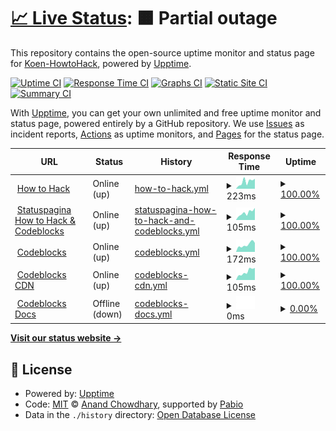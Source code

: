 # [📈 Live Status](https://status.howtohack.nl): <!--live status--> **🟧 Partial outage**

This repository contains the open-source uptime monitor and status page for [Koen-HowtoHack](https://status.howtohack.nl), powered by [Upptime](https://github.com/upptime/upptime).

[![Uptime CI](https://github.com/Koen-HowtoHack/status/workflows/Uptime%20CI/badge.svg)](https://github.com/Koen-HowtoHack/status/actions?query=workflow%3A%22Uptime+CI%22)
[![Response Time CI](https://github.com/Koen-HowtoHack/status/workflows/Response%20Time%20CI/badge.svg)](https://github.com/Koen-HowtoHack/status/actions?query=workflow%3A%22Response+Time+CI%22)
[![Graphs CI](https://github.com/Koen-HowtoHack/status/workflows/Graphs%20CI/badge.svg)](https://github.com/Koen-HowtoHack/status/actions?query=workflow%3A%22Graphs+CI%22)
[![Static Site CI](https://github.com/Koen-HowtoHack/status/workflows/Static%20Site%20CI/badge.svg)](https://github.com/Koen-HowtoHack/status/actions?query=workflow%3A%22Static+Site+CI%22)
[![Summary CI](https://github.com/Koen-HowtoHack/status/workflows/Summary%20CI/badge.svg)](https://github.com/Koen-HowtoHack/status/actions?query=workflow%3A%22Summary+CI%22)

With [Upptime](https://upptime.js.org), you can get your own unlimited and free uptime monitor and status page, powered entirely by a GitHub repository. We use [Issues](https://github.com/Koen-HowtoHack/status/issues) as incident reports, [Actions](https://github.com/Koen-HowtoHack/status/actions) as uptime monitors, and [Pages](https://status.howtohack.nl) for the status page.

<!--start: status pages-->
<!-- This summary is generated by Upptime (https://github.com/upptime/upptime) -->
<!-- Do not edit this manually, your changes will be overwritten -->
<!-- prettier-ignore -->
| URL | Status | History | Response Time | Uptime |
| --- | ------ | ------- | ------------- | ------ |
| <img alt="" src="https://icons.duckduckgo.com/ip3/www.howtohack.nl.ico" height="13"> [How to Hack](https://www.howtohack.nl/) | Online (up) | [how-to-hack.yml](https://github.com/Koen-HowtoHack/status/commits/HEAD/history/how-to-hack.yml) | <details><summary><img alt="Response time graph" src="./graphs/how-to-hack/response-time-week.png" height="20"> 223ms</summary><br><a href="https://status.howtohack.nl/history/how-to-hack"><img alt="Response time 220" src="https://img.shields.io/endpoint?url=https%3A%2F%2Fraw.githubusercontent.com%2FKoen-HowtoHack%2Fstatus%2FHEAD%2Fapi%2Fhow-to-hack%2Fresponse-time.json"></a><br><a href="https://status.howtohack.nl/history/how-to-hack"><img alt="24-hour response time 315" src="https://img.shields.io/endpoint?url=https%3A%2F%2Fraw.githubusercontent.com%2FKoen-HowtoHack%2Fstatus%2FHEAD%2Fapi%2Fhow-to-hack%2Fresponse-time-day.json"></a><br><a href="https://status.howtohack.nl/history/how-to-hack"><img alt="7-day response time 223" src="https://img.shields.io/endpoint?url=https%3A%2F%2Fraw.githubusercontent.com%2FKoen-HowtoHack%2Fstatus%2FHEAD%2Fapi%2Fhow-to-hack%2Fresponse-time-week.json"></a><br><a href="https://status.howtohack.nl/history/how-to-hack"><img alt="30-day response time 232" src="https://img.shields.io/endpoint?url=https%3A%2F%2Fraw.githubusercontent.com%2FKoen-HowtoHack%2Fstatus%2FHEAD%2Fapi%2Fhow-to-hack%2Fresponse-time-month.json"></a><br><a href="https://status.howtohack.nl/history/how-to-hack"><img alt="1-year response time 220" src="https://img.shields.io/endpoint?url=https%3A%2F%2Fraw.githubusercontent.com%2FKoen-HowtoHack%2Fstatus%2FHEAD%2Fapi%2Fhow-to-hack%2Fresponse-time-year.json"></a></details> | <details><summary><a href="https://status.howtohack.nl/history/how-to-hack">100.00%</a></summary><a href="https://status.howtohack.nl/history/how-to-hack"><img alt="All-time uptime 100.00%" src="https://img.shields.io/endpoint?url=https%3A%2F%2Fraw.githubusercontent.com%2FKoen-HowtoHack%2Fstatus%2FHEAD%2Fapi%2Fhow-to-hack%2Fuptime.json"></a><br><a href="https://status.howtohack.nl/history/how-to-hack"><img alt="24-hour uptime 100.00%" src="https://img.shields.io/endpoint?url=https%3A%2F%2Fraw.githubusercontent.com%2FKoen-HowtoHack%2Fstatus%2FHEAD%2Fapi%2Fhow-to-hack%2Fuptime-day.json"></a><br><a href="https://status.howtohack.nl/history/how-to-hack"><img alt="7-day uptime 100.00%" src="https://img.shields.io/endpoint?url=https%3A%2F%2Fraw.githubusercontent.com%2FKoen-HowtoHack%2Fstatus%2FHEAD%2Fapi%2Fhow-to-hack%2Fuptime-week.json"></a><br><a href="https://status.howtohack.nl/history/how-to-hack"><img alt="30-day uptime 100.00%" src="https://img.shields.io/endpoint?url=https%3A%2F%2Fraw.githubusercontent.com%2FKoen-HowtoHack%2Fstatus%2FHEAD%2Fapi%2Fhow-to-hack%2Fuptime-month.json"></a><br><a href="https://status.howtohack.nl/history/how-to-hack"><img alt="1-year uptime 100.00%" src="https://img.shields.io/endpoint?url=https%3A%2F%2Fraw.githubusercontent.com%2FKoen-HowtoHack%2Fstatus%2FHEAD%2Fapi%2Fhow-to-hack%2Fuptime-year.json"></a></details>
| <img alt="" src="https://icons.duckduckgo.com/ip3/status.howtohack.nl.ico" height="13"> [Statuspagina How to Hack & Codeblocks](https://status.howtohack.nl/) | Online (up) | [statuspagina-how-to-hack-and-codeblocks.yml](https://github.com/Koen-HowtoHack/status/commits/HEAD/history/statuspagina-how-to-hack-and-codeblocks.yml) | <details><summary><img alt="Response time graph" src="./graphs/statuspagina-how-to-hack-and-codeblocks/response-time-week.png" height="20"> 105ms</summary><br><a href="https://status.howtohack.nl/history/statuspagina-how-to-hack-and-codeblocks"><img alt="Response time 134" src="https://img.shields.io/endpoint?url=https%3A%2F%2Fraw.githubusercontent.com%2FKoen-HowtoHack%2Fstatus%2FHEAD%2Fapi%2Fstatuspagina-how-to-hack-and-codeblocks%2Fresponse-time.json"></a><br><a href="https://status.howtohack.nl/history/statuspagina-how-to-hack-and-codeblocks"><img alt="24-hour response time 172" src="https://img.shields.io/endpoint?url=https%3A%2F%2Fraw.githubusercontent.com%2FKoen-HowtoHack%2Fstatus%2FHEAD%2Fapi%2Fstatuspagina-how-to-hack-and-codeblocks%2Fresponse-time-day.json"></a><br><a href="https://status.howtohack.nl/history/statuspagina-how-to-hack-and-codeblocks"><img alt="7-day response time 105" src="https://img.shields.io/endpoint?url=https%3A%2F%2Fraw.githubusercontent.com%2FKoen-HowtoHack%2Fstatus%2FHEAD%2Fapi%2Fstatuspagina-how-to-hack-and-codeblocks%2Fresponse-time-week.json"></a><br><a href="https://status.howtohack.nl/history/statuspagina-how-to-hack-and-codeblocks"><img alt="30-day response time 135" src="https://img.shields.io/endpoint?url=https%3A%2F%2Fraw.githubusercontent.com%2FKoen-HowtoHack%2Fstatus%2FHEAD%2Fapi%2Fstatuspagina-how-to-hack-and-codeblocks%2Fresponse-time-month.json"></a><br><a href="https://status.howtohack.nl/history/statuspagina-how-to-hack-and-codeblocks"><img alt="1-year response time 134" src="https://img.shields.io/endpoint?url=https%3A%2F%2Fraw.githubusercontent.com%2FKoen-HowtoHack%2Fstatus%2FHEAD%2Fapi%2Fstatuspagina-how-to-hack-and-codeblocks%2Fresponse-time-year.json"></a></details> | <details><summary><a href="https://status.howtohack.nl/history/statuspagina-how-to-hack-and-codeblocks">100.00%</a></summary><a href="https://status.howtohack.nl/history/statuspagina-how-to-hack-and-codeblocks"><img alt="All-time uptime 100.00%" src="https://img.shields.io/endpoint?url=https%3A%2F%2Fraw.githubusercontent.com%2FKoen-HowtoHack%2Fstatus%2FHEAD%2Fapi%2Fstatuspagina-how-to-hack-and-codeblocks%2Fuptime.json"></a><br><a href="https://status.howtohack.nl/history/statuspagina-how-to-hack-and-codeblocks"><img alt="24-hour uptime 100.00%" src="https://img.shields.io/endpoint?url=https%3A%2F%2Fraw.githubusercontent.com%2FKoen-HowtoHack%2Fstatus%2FHEAD%2Fapi%2Fstatuspagina-how-to-hack-and-codeblocks%2Fuptime-day.json"></a><br><a href="https://status.howtohack.nl/history/statuspagina-how-to-hack-and-codeblocks"><img alt="7-day uptime 100.00%" src="https://img.shields.io/endpoint?url=https%3A%2F%2Fraw.githubusercontent.com%2FKoen-HowtoHack%2Fstatus%2FHEAD%2Fapi%2Fstatuspagina-how-to-hack-and-codeblocks%2Fuptime-week.json"></a><br><a href="https://status.howtohack.nl/history/statuspagina-how-to-hack-and-codeblocks"><img alt="30-day uptime 100.00%" src="https://img.shields.io/endpoint?url=https%3A%2F%2Fraw.githubusercontent.com%2FKoen-HowtoHack%2Fstatus%2FHEAD%2Fapi%2Fstatuspagina-how-to-hack-and-codeblocks%2Fuptime-month.json"></a><br><a href="https://status.howtohack.nl/history/statuspagina-how-to-hack-and-codeblocks"><img alt="1-year uptime 100.00%" src="https://img.shields.io/endpoint?url=https%3A%2F%2Fraw.githubusercontent.com%2FKoen-HowtoHack%2Fstatus%2FHEAD%2Fapi%2Fstatuspagina-how-to-hack-and-codeblocks%2Fuptime-year.json"></a></details>
| <img alt="" src="https://icons.duckduckgo.com/ip3/www.codeblocks.nl.ico" height="13"> [Codeblocks](https://www.codeblocks.nl/) | Online (up) | [codeblocks.yml](https://github.com/Koen-HowtoHack/status/commits/HEAD/history/codeblocks.yml) | <details><summary><img alt="Response time graph" src="./graphs/codeblocks/response-time-week.png" height="20"> 172ms</summary><br><a href="https://status.howtohack.nl/history/codeblocks"><img alt="Response time 211" src="https://img.shields.io/endpoint?url=https%3A%2F%2Fraw.githubusercontent.com%2FKoen-HowtoHack%2Fstatus%2FHEAD%2Fapi%2Fcodeblocks%2Fresponse-time.json"></a><br><a href="https://status.howtohack.nl/history/codeblocks"><img alt="24-hour response time 212" src="https://img.shields.io/endpoint?url=https%3A%2F%2Fraw.githubusercontent.com%2FKoen-HowtoHack%2Fstatus%2FHEAD%2Fapi%2Fcodeblocks%2Fresponse-time-day.json"></a><br><a href="https://status.howtohack.nl/history/codeblocks"><img alt="7-day response time 172" src="https://img.shields.io/endpoint?url=https%3A%2F%2Fraw.githubusercontent.com%2FKoen-HowtoHack%2Fstatus%2FHEAD%2Fapi%2Fcodeblocks%2Fresponse-time-week.json"></a><br><a href="https://status.howtohack.nl/history/codeblocks"><img alt="30-day response time 221" src="https://img.shields.io/endpoint?url=https%3A%2F%2Fraw.githubusercontent.com%2FKoen-HowtoHack%2Fstatus%2FHEAD%2Fapi%2Fcodeblocks%2Fresponse-time-month.json"></a><br><a href="https://status.howtohack.nl/history/codeblocks"><img alt="1-year response time 211" src="https://img.shields.io/endpoint?url=https%3A%2F%2Fraw.githubusercontent.com%2FKoen-HowtoHack%2Fstatus%2FHEAD%2Fapi%2Fcodeblocks%2Fresponse-time-year.json"></a></details> | <details><summary><a href="https://status.howtohack.nl/history/codeblocks">100.00%</a></summary><a href="https://status.howtohack.nl/history/codeblocks"><img alt="All-time uptime 100.00%" src="https://img.shields.io/endpoint?url=https%3A%2F%2Fraw.githubusercontent.com%2FKoen-HowtoHack%2Fstatus%2FHEAD%2Fapi%2Fcodeblocks%2Fuptime.json"></a><br><a href="https://status.howtohack.nl/history/codeblocks"><img alt="24-hour uptime 100.00%" src="https://img.shields.io/endpoint?url=https%3A%2F%2Fraw.githubusercontent.com%2FKoen-HowtoHack%2Fstatus%2FHEAD%2Fapi%2Fcodeblocks%2Fuptime-day.json"></a><br><a href="https://status.howtohack.nl/history/codeblocks"><img alt="7-day uptime 100.00%" src="https://img.shields.io/endpoint?url=https%3A%2F%2Fraw.githubusercontent.com%2FKoen-HowtoHack%2Fstatus%2FHEAD%2Fapi%2Fcodeblocks%2Fuptime-week.json"></a><br><a href="https://status.howtohack.nl/history/codeblocks"><img alt="30-day uptime 100.00%" src="https://img.shields.io/endpoint?url=https%3A%2F%2Fraw.githubusercontent.com%2FKoen-HowtoHack%2Fstatus%2FHEAD%2Fapi%2Fcodeblocks%2Fuptime-month.json"></a><br><a href="https://status.howtohack.nl/history/codeblocks"><img alt="1-year uptime 100.00%" src="https://img.shields.io/endpoint?url=https%3A%2F%2Fraw.githubusercontent.com%2FKoen-HowtoHack%2Fstatus%2FHEAD%2Fapi%2Fcodeblocks%2Fuptime-year.json"></a></details>
| <img alt="" src="https://icons.duckduckgo.com/ip3/cdn.codeblocks.nl.ico" height="13"> [Codeblocks CDN](https://cdn.codeblocks.nl/) | Online (up) | [codeblocks-cdn.yml](https://github.com/Koen-HowtoHack/status/commits/HEAD/history/codeblocks-cdn.yml) | <details><summary><img alt="Response time graph" src="./graphs/codeblocks-cdn/response-time-week.png" height="20"> 105ms</summary><br><a href="https://status.howtohack.nl/history/codeblocks-cdn"><img alt="Response time 121" src="https://img.shields.io/endpoint?url=https%3A%2F%2Fraw.githubusercontent.com%2FKoen-HowtoHack%2Fstatus%2FHEAD%2Fapi%2Fcodeblocks-cdn%2Fresponse-time.json"></a><br><a href="https://status.howtohack.nl/history/codeblocks-cdn"><img alt="24-hour response time 153" src="https://img.shields.io/endpoint?url=https%3A%2F%2Fraw.githubusercontent.com%2FKoen-HowtoHack%2Fstatus%2FHEAD%2Fapi%2Fcodeblocks-cdn%2Fresponse-time-day.json"></a><br><a href="https://status.howtohack.nl/history/codeblocks-cdn"><img alt="7-day response time 105" src="https://img.shields.io/endpoint?url=https%3A%2F%2Fraw.githubusercontent.com%2FKoen-HowtoHack%2Fstatus%2FHEAD%2Fapi%2Fcodeblocks-cdn%2Fresponse-time-week.json"></a><br><a href="https://status.howtohack.nl/history/codeblocks-cdn"><img alt="30-day response time 129" src="https://img.shields.io/endpoint?url=https%3A%2F%2Fraw.githubusercontent.com%2FKoen-HowtoHack%2Fstatus%2FHEAD%2Fapi%2Fcodeblocks-cdn%2Fresponse-time-month.json"></a><br><a href="https://status.howtohack.nl/history/codeblocks-cdn"><img alt="1-year response time 121" src="https://img.shields.io/endpoint?url=https%3A%2F%2Fraw.githubusercontent.com%2FKoen-HowtoHack%2Fstatus%2FHEAD%2Fapi%2Fcodeblocks-cdn%2Fresponse-time-year.json"></a></details> | <details><summary><a href="https://status.howtohack.nl/history/codeblocks-cdn">100.00%</a></summary><a href="https://status.howtohack.nl/history/codeblocks-cdn"><img alt="All-time uptime 100.00%" src="https://img.shields.io/endpoint?url=https%3A%2F%2Fraw.githubusercontent.com%2FKoen-HowtoHack%2Fstatus%2FHEAD%2Fapi%2Fcodeblocks-cdn%2Fuptime.json"></a><br><a href="https://status.howtohack.nl/history/codeblocks-cdn"><img alt="24-hour uptime 100.00%" src="https://img.shields.io/endpoint?url=https%3A%2F%2Fraw.githubusercontent.com%2FKoen-HowtoHack%2Fstatus%2FHEAD%2Fapi%2Fcodeblocks-cdn%2Fuptime-day.json"></a><br><a href="https://status.howtohack.nl/history/codeblocks-cdn"><img alt="7-day uptime 100.00%" src="https://img.shields.io/endpoint?url=https%3A%2F%2Fraw.githubusercontent.com%2FKoen-HowtoHack%2Fstatus%2FHEAD%2Fapi%2Fcodeblocks-cdn%2Fuptime-week.json"></a><br><a href="https://status.howtohack.nl/history/codeblocks-cdn"><img alt="30-day uptime 100.00%" src="https://img.shields.io/endpoint?url=https%3A%2F%2Fraw.githubusercontent.com%2FKoen-HowtoHack%2Fstatus%2FHEAD%2Fapi%2Fcodeblocks-cdn%2Fuptime-month.json"></a><br><a href="https://status.howtohack.nl/history/codeblocks-cdn"><img alt="1-year uptime 100.00%" src="https://img.shields.io/endpoint?url=https%3A%2F%2Fraw.githubusercontent.com%2FKoen-HowtoHack%2Fstatus%2FHEAD%2Fapi%2Fcodeblocks-cdn%2Fuptime-year.json"></a></details>
| <img alt="" src="https://icons.duckduckgo.com/ip3/docs.codeblocks.nl.ico" height="13"> [Codeblocks Docs](https://docs.codeblocks.nl/) | Offline (down) | [codeblocks-docs.yml](https://github.com/Koen-HowtoHack/status/commits/HEAD/history/codeblocks-docs.yml) | <details><summary><img alt="Response time graph" src="./graphs/codeblocks-docs/response-time-week.png" height="20"> 0ms</summary><br><a href="https://status.howtohack.nl/history/codeblocks-docs"><img alt="Response time 0" src="https://img.shields.io/endpoint?url=https%3A%2F%2Fraw.githubusercontent.com%2FKoen-HowtoHack%2Fstatus%2FHEAD%2Fapi%2Fcodeblocks-docs%2Fresponse-time.json"></a><br><a href="https://status.howtohack.nl/history/codeblocks-docs"><img alt="24-hour response time 0" src="https://img.shields.io/endpoint?url=https%3A%2F%2Fraw.githubusercontent.com%2FKoen-HowtoHack%2Fstatus%2FHEAD%2Fapi%2Fcodeblocks-docs%2Fresponse-time-day.json"></a><br><a href="https://status.howtohack.nl/history/codeblocks-docs"><img alt="7-day response time 0" src="https://img.shields.io/endpoint?url=https%3A%2F%2Fraw.githubusercontent.com%2FKoen-HowtoHack%2Fstatus%2FHEAD%2Fapi%2Fcodeblocks-docs%2Fresponse-time-week.json"></a><br><a href="https://status.howtohack.nl/history/codeblocks-docs"><img alt="30-day response time 0" src="https://img.shields.io/endpoint?url=https%3A%2F%2Fraw.githubusercontent.com%2FKoen-HowtoHack%2Fstatus%2FHEAD%2Fapi%2Fcodeblocks-docs%2Fresponse-time-month.json"></a><br><a href="https://status.howtohack.nl/history/codeblocks-docs"><img alt="1-year response time 0" src="https://img.shields.io/endpoint?url=https%3A%2F%2Fraw.githubusercontent.com%2FKoen-HowtoHack%2Fstatus%2FHEAD%2Fapi%2Fcodeblocks-docs%2Fresponse-time-year.json"></a></details> | <details><summary><a href="https://status.howtohack.nl/history/codeblocks-docs">0.00%</a></summary><a href="https://status.howtohack.nl/history/codeblocks-docs"><img alt="All-time uptime 0.00%" src="https://img.shields.io/endpoint?url=https%3A%2F%2Fraw.githubusercontent.com%2FKoen-HowtoHack%2Fstatus%2FHEAD%2Fapi%2Fcodeblocks-docs%2Fuptime.json"></a><br><a href="https://status.howtohack.nl/history/codeblocks-docs"><img alt="24-hour uptime 0.00%" src="https://img.shields.io/endpoint?url=https%3A%2F%2Fraw.githubusercontent.com%2FKoen-HowtoHack%2Fstatus%2FHEAD%2Fapi%2Fcodeblocks-docs%2Fuptime-day.json"></a><br><a href="https://status.howtohack.nl/history/codeblocks-docs"><img alt="7-day uptime 0.00%" src="https://img.shields.io/endpoint?url=https%3A%2F%2Fraw.githubusercontent.com%2FKoen-HowtoHack%2Fstatus%2FHEAD%2Fapi%2Fcodeblocks-docs%2Fuptime-week.json"></a><br><a href="https://status.howtohack.nl/history/codeblocks-docs"><img alt="30-day uptime 1.38%" src="https://img.shields.io/endpoint?url=https%3A%2F%2Fraw.githubusercontent.com%2FKoen-HowtoHack%2Fstatus%2FHEAD%2Fapi%2Fcodeblocks-docs%2Fuptime-month.json"></a><br><a href="https://status.howtohack.nl/history/codeblocks-docs"><img alt="1-year uptime 0.00%" src="https://img.shields.io/endpoint?url=https%3A%2F%2Fraw.githubusercontent.com%2FKoen-HowtoHack%2Fstatus%2FHEAD%2Fapi%2Fcodeblocks-docs%2Fuptime-year.json"></a></details>

<!--end: status pages-->

[**Visit our status website →**](https://status.howtohack.nl)

## 📄 License

- Powered by: [Upptime](https://github.com/upptime/upptime)
- Code: [MIT](./LICENSE) © [Anand Chowdhary](https://anandchowdhary.com), supported by [Pabio](https://pabio.com)
- Data in the `./history` directory: [Open Database License](https://opendatacommons.org/licenses/odbl/1-0/)

